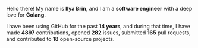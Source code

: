 Hello there! My name is **Ilya Brin**, and I am a **software engineer** with a deep love for **Golang**.

I have been using GitHub for the past **14 years**, and during that time, I have made **4897** contributions, opened **282** issues, submitted **165** pull requests, and contributed to **18** open-source projects.
